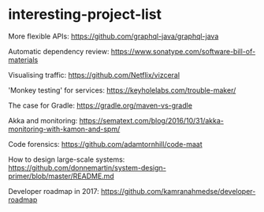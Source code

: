 # interesting-project-list

More flexible APIs:
https://github.com/graphql-java/graphql-java

Automatic dependency review:
https://www.sonatype.com/software-bill-of-materials

Visualising traffic:
https://github.com/Netflix/vizceral

'Monkey testing' for services:
https://keyholelabs.com/trouble-maker/

The case for Gradle:
https://gradle.org/maven-vs-gradle

Akka and monitoring:
https://sematext.com/blog/2016/10/31/akka-monitoring-with-kamon-and-spm/

Code forensics:
https://github.com/adamtornhill/code-maat

How to design large-scale systems: 
https://github.com/donnemartin/system-design-primer/blob/master/README.md

Developer roadmap in 2017:
https://github.com/kamranahmedse/developer-roadmap

